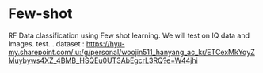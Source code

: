 # Few-shot
RF Data classification using Few shot learning.
We will test on IQ data and Images.
test...
dataset : https://hyu-my.sharepoint.com/:u:/g/personal/woojin511_hanyang_ac_kr/ETCexMkYqyZMuybyws4XZ_4BMB_HSQEu0UT3AbEgcrL3RQ?e=W44jhi

